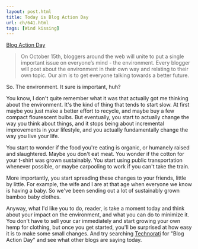 ```yaml
---
layout: post.html
title: Today is Blog Action Day
url: ch/641.html
tags: [Wind kissing]
---
```

[Blog Action Day](http://www.blogactionday.org/)

> On October 15th, bloggers around the web will unite to put a single important issue on everyone’s mind - the environment. Every blogger will post about the environment in their own way and relating to their own topic. Our aim is to get everyone talking towards a better future.

So. The environment. It sure is important, huh?

You know, I don't quite remember what it was that actually got me thinking about the environment. It's the kind of thing that tends to start slow. At first maybe you just make a better effort to recycle, and maybe buy a few compact flourescent bulbs. But eventually, you start to actually change the way you think about things, and it stops being about incremental improvements in your lifestyle, and you actually fundamentally change the way you live your life.

You start to wonder if the food you're eating is organic, or humanely raised and slaughtered. Maybe you don't eat meat. You wonder if the cotton for your t-shirt was grown sustainably. You start using public transportation whenever possible, or maybe carpooling to work if you can't take the train.

More importantly, you start spreading these changes to your friends, little by little. For example, the wife and I are at that age when everyone we know is having a baby. So we've been sending out a lot of sustainably grown bamboo baby clothes.

Anyway, what I'd like you to do, reader, is take a moment today and think about your impact on the environment, and what you can do to minimize it. You don't have to sell your car immediately and start growing your own hemp for clothing, but once you get started, you'll be surprised at how easy it is to make some small changes. And try searching [Technorati](http://technorati.com/posts/tag/blog+action+day) for "Blog Action Day" and see what other blogs are saying today.
